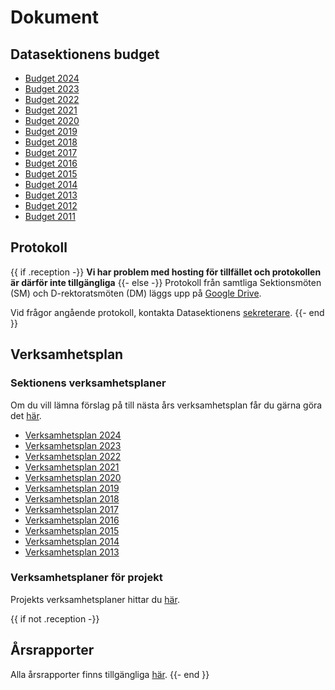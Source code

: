 # Dokument

## Datasektionens budget

- [Budget 2024](https://docs.google.com/spreadsheets/d/12hi0jThV0zmU_FdLEoUZmBp1tCfMsONFdfy18jCAVZc/edit?usp=sharing)
- [Budget 2023](https://docs.google.com/spreadsheets/d/1hiXUQcrQikpiySAtr9iscekHIfZM_bxey8-nmp5XE9k/edit?usp=sharing)
- [Budget 2022](https://docs.google.com/spreadsheets/d/e/2PACX-1vQYFXgACJTugGnrrJuXgqKNuOBqdFuCuuJ3-fnVoDij3iA9bTeq_OcvepStgv193VPflGbFxryvSsP4/pubhtml)
- [Budget 2021](https://docs.google.com/spreadsheets/d/e/2PACX-1vSDp494XQDJ2CsbtNV_GHeQM0H1clfZ6O3w7cbVvB1YCU9Dnf7kurAImfaaMxPgNA/pubhtml)
- [Budget 2020](https://drive.google.com/file/d/1b08k0NLBgetpaAbS0YUMFwRuQk8fVIUE/view?usp=sharing)
- [Budget 2019](https://docs.google.com/spreadsheets/d/e/2PACX-1vSySwZZEh-uHYoAdBbx-linXJSF228v34y8MvVW-zS4PFNVPvSmX-JJ1hNraqZsRtEf0HB0mr1UjrWe/pubhtml)
- [Budget 2018](https://docs.google.com/spreadsheets/d/e/2PACX-1vTjRiqAAclPFLvHJK6cBouGIeb6Z-ugf-qL5iI6KI-aarSAlf4S5lzOQvGGL4X_OrhMgYdmYIq17w_P/pubhtml)
- [Budget 2017](https://docs.google.com/spreadsheets/d/1znd4J03DlmoXIi18eLF6bc3Zz2F-kUdgVBFDZHc1SUQ/edit?usp=sharing)
- [Budget 2016](https://docs.google.com/spreadsheets/d/199CUAUHSjFpaKZq3pdaNUKj_GhY_rPgVHDqoTuMwUIA/edit?usp=sharing|)
- [Budget 2015](https://docs.google.com/spreadsheets/d/1tTQE77ogRKPh0DRIyhcM8R6mPvaUu5p2HAUr8ZZ3B2o/edit?usp=sharing)
- [Budget 2014](https://docs.google.com/spreadsheet/ccc?key=0AilVcL3Z3tvydEZsT0dtTGF3TWVmWW5oQml2eXVpb2c&usp=sharing)
- [Budget 2013](https://docs.google.com/spreadsheet/ccc?key=0AnUVotyQbWVFdEJXSngzVFNRT1hvdGg5Y1VjaEdRZ0E&usp=sharing)
- [Budget 2012](https://docs.google.com/spreadsheet/ccc?key=0AnTWVPJSff4-dHRpX1F6eGFELWhJSkdVbDdEX2I5Nnc&usp=sharing)
- [Budget 2011](https://static.datasektionen.se/budget/budget_2011_utan_detaljer.pdf)

## Protokoll

{{ if .reception -}}
**Vi har problem med hosting för tillfället och protokollen är därför inte tillgängliga**
{{- else -}}
Protokoll från samtliga Sektionsmöten (SM) och D-rektoratsmöten (DM) läggs upp på [Google Drive](https://dsekt.se/protokoll).

Vid frågor angående protokoll, kontakta Datasektionens [sekreterare](mailto:sekreterare@datasektionen.se).
{{- end }}

## Verksamhetsplan

### Sektionens verksamhetsplaner

Om du vill lämna förslag på till nästa års verksamhetsplan får du gärna göra det [här](https://dsekt.se/vp-forslag).

-   [Verksamhetsplan 2024](https://drive.google.com/file/d/1nRoR8rntMiynp48eUdk8Tzaz-hK8-dzU/view?usp=drive_link)
-   [Verksamhetsplan 2023](https://drive.google.com/file/d/1FkJJKgQbxToJZQjjRNqm3Kamurzl6s-i/view?usp=share_link)
-   [Verksamhetsplan 2022](https://drive.google.com/file/d/1_nVL_M6z5qU3xxluEf6ce3CEi0Bhs9yG/view?usp=share_link)
-   [Verksamhetsplan 2021](https://drive.google.com/file/d/12JSpit-xBHTZfVXMRAMLu9j1LzjWyybp/view?usp=share_link)
-   [Verksamhetsplan 2020](https://drive.google.com/file/d/1jpSBZUXbVVpVf2JJv9RlE-p7MgoiidMT/view?usp=share_link)
-   [Verksamhetsplan 2019](https://drive.google.com/file/d/13BuuEV1ncK9sy8aI-7xa3cPbVPzW_4GS/view?usp=share_link)
-   [Verksamhetsplan 2018](https://drive.google.com/file/d/1IARwMB7QSfCs15Ui2BDmIgYGrc8Ml9OS/view?usp=share_link)
-   [Verksamhetsplan 2017](https://drive.google.com/file/d/1LiKpOa2QPw1oj4Vf3JBIpBPfretw9dpA/view?usp=share_link)
-   [Verksamhetsplan 2016](https://drive.google.com/file/d/1Q0qyUQ1NYhFwCEG11f4Um4-KAYfuTOqb/view?usp=share_link)
-   [Verksamhetsplan 2015](https://drive.google.com/file/d/1yg6Ky1Y1Cl9ZXwJQlEfy-hkg7MhWidBh/view?usp=share_link)
-   [Verksamhetsplan 2014](https://drive.google.com/file/d/1r6rPYyIGkKaULTClXJY8ISUhafzc0_s5/view?usp=share_link)
-   [Verksamhetsplan 2013](https://drive.google.com/file/d/1ejb_TNiOBSUvWOvu9cUhYxLjeimhvlAw/view?usp=share_link)

### Verksamhetsplaner för projekt

Projekts verksamhetsplaner hittar du [här](https://datasektionen.se/namnder).

{{ if not .reception -}}
## Årsrapporter

Alla årsrapporter finns tillgängliga [här](https://dsekt.se/arsrapporter).
{{- end }}
